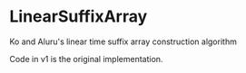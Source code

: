 # LinearSuffixArray
Ko and Aluru's linear time suffix array construction algorithm

Code in v1 is the original implementation.
